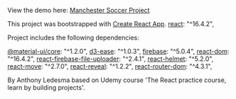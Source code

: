 


View the demo here: [Manchester Soccer Project](https://msp-database.firebaseapp.com/)


This project was bootstrapped with [Create React App](https://github.com/facebookincubator/create-react-app).
[react](https://reactjs.org/docs/getting-started.html): "^16.4.2",

Project includes the following dependencies:

[@material-ui/core](https://www.npmjs.com/package/@material-ui/core): "^1.2.0",
[d3-ease](https://github.com/d3/d3-ease): "^1.0.3",
[firebase](https://firebase.google.com/): "^5.0.4",
[react-dom](https://www.npmjs.com/package/react-dom): "^16.4.2",
[react-firebase-file-uploader](https://www.npmjs.com/package/react-firebase-file-uploader): "^2.4.1",
[react-helmet](https://www.npmjs.com/package/react-helmet): "^5.2.0",
[react-move](https://react-move.js.org/#/): "^2.7.0",
[react-reveal](https://www.npmjs.com/package/react-reveal): "^1.2.2",
[react-router-dom](https://www.npmjs.com/package/react-router-dom): "^4.3.1",


By Anthony Ledesma 
based on Udemy course 'The React practice course, learn by building projects'.
